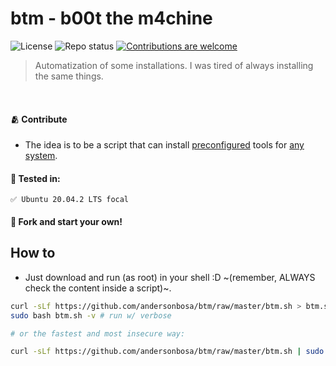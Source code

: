 # btm - b00t the m4chine

![License](https://img.shields.io/badge/License-OPEN--SOURCE-brightgreen)
![Repo status](https://img.shields.io/badge/repo%20status-ACTIVE-brightgreen)
[![Contributions are welcome](https://img.shields.io/badge/contributions-WELCOME-brightgreen.svg?style=flat)](https://github.com/andersonbosa/mykro/issues)

> Automatization of some installations.
> I was tired of always installing the same things.

<br />

#### 🫂 Contribute

- The idea is to be a script that can install [preconfigured][toolsList] tools for [any system][testedIn].

#### 📑 Tested in:

```
✅ Ubuntu 20.04.2 LTS focal
```

#### 🍴 Fork and start your own!

## How to

- Just download and run (as root) in your shell :D ~(remember, ALWAYS check the content inside a script)~.

```bash
curl -sLf https://github.com/andersonbosa/btm/raw/master/btm.sh > btm.sh # download
sudo bash btm.sh -v # run w/ verbose

# or the fastest and most insecure way:

curl -sLf https://github.com/andersonbosa/btm/raw/master/btm.sh | sudo bash -s -- -v
```

[toolsList]: https://github.com/andersonbosa/btm/blob/master/btm.sh#L20
[testedIn]: https://github.com/andersonbosa/btm#-tested-in

